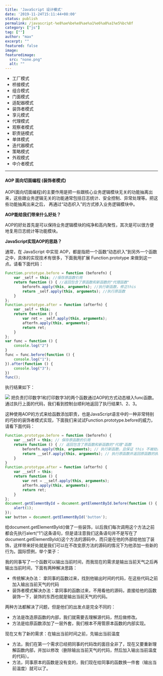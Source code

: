 ```yaml
---
title: 'JavaScript 设计模式'
date: '2019-11-24T15:11:44+08:00'
status: publish
permalink: /javascript-%e8%ae%be%e8%ae%a1%e6%a8%a1%e5%bc%8f
category: ["js"] 
tag: [""]
author: "max"
excerpt: ""
featured: false
image: 
featuredimage:
  src: "none.png"
  alt: ""
---
```


- 工厂模式
- 桥接模式
- 组合模式
- 门面模式
- 适配器模式
- 装饰者模式
- 享元模式
- 代理模式
- 观察者模式
- 职责链模式
- 单体模式
- 迭代器模式
- 策略模式
- 外观模式
- 中介者模式

- - - - - -

#### AOP 面向切面编程 (装饰者模式)

AOP(面向切面编程)的主要作用是把一些跟核心业务逻辑模块无关的功能抽离出来，这些跟业务逻辑无关的功能通常包括日志统计、安全控制、异常处理等。把这些功能抽离出来之后， 再通过“动态织入”的方式掺入业务逻辑模块中。

**AOP能给我们带来什么好处？**

AOP的好处首先是可以保持业务逻辑模块的纯净和高内聚性，其次是可以很方便地复用日志统计等功能模块。

**JavaScript实现AOP的思路？**

通常，在 JavaScript 中实现 AOP，都是指把一个函数“动态织入”到另外一个函数之中，具体的实现技术有很多，下面我用扩展 Function.prototype 来做到这一点。请看下面代码：

```js
Function.prototype.before = function (beforefn) {
    var _self = this; //保存原函数引用
    return function () { //返回包含了原函数和新函数的"代理函数"
        beforefn.apply(this, arguments); //执行新函数，修正this
        return _self.apply(this, arguments); //执行原函数
    }
};
Function.prototype.after = function (afterfn) {
    var _self = this;
    return function () {
        var ret = _self.apply(this, arguments);
        afterfn.apply(this, arguments);
        return ret;
    }
};
var func = function () {
    console.log("2")
}
func = func.before(function () {
    console.log("1");
}).after(function () {
    console.log("3");
})
func();
```

执行结果如下：

![](https://blog.imaxyoung.com/wp-content/uploads/2019/11/console1-1024x784.png)
把负责打印数字1和打印数字3的两个函数通过AOP的方式动态植入func函数。通过执行上面的代码，我们看到控制台顺利地返回了执行结果1、2、3。

这种使用AOP的方式来给函数添加职责，也是JavaScript语言中的一种非常特别的巧妙的装饰者模式实现，下面我们来试试Function.prototype.before的威力，请看下面代码：

```js
Function.prototype.before = function (beforefn) {
    var __self = this; // 保存原函数的引用
    return function () { // 返回包含了原函数和新函数的"代理"函数
        beforefn.apply(this, arguments); // 执行新函数，且保证 this 不被劫持，新函数接受的参数 // 也会被原封不动地传入原函数，新函数在原函数之前执行
        return __self.apply(this, arguments); // 执行原函数并返回原函数的执行结果， 2 // 并且保证 this 不被劫持
    }
}
Function.prototype.after = function (afterfn) {
    var __self = this;
    return function () {
        var ret = __self.apply(this, arguments);
        afterfn.apply(this, arguments);
        return ret;
    }
};
document.getElementById = document.getElementById.before(function () {
    alert(1);
});
var button = document.getElementById('button');
```

给document.getElementById()做了一些装饰，以后我们每次调用这个方法之前都会先执行alert(“1”)这条语句，但是请注意我们这条语句并不是写在了document.getElementById()这个方法的源码中，而只是在他的外部给他加了装饰，这样带来好处就是我们可以在不改变原方法的源码的情况下为他添加一些新的行为。国际惯例，举个栗子：

 我的同事写了一个函数可以输出当前时间，而我现在的需求是输出当前天气之后再输出当前时间，下面有两种解决思路：

- 传统解决办法： 拿同事的函数过来，找到他输出时间的代码，在这些代码之前加入输出当前天气的代码
- 装饰者模式解决办法：拿同事的函数过来，不用看他的源码，直接给他的函数装饰一下，装饰的东西也就是输出当前天气的代码。

两种方法都解决了问题，但是他们的出发点是完全不同的：

- 方法是改造原函数的内部，我们就需要去理解源代码，然后做修改。
- 方法是给原函数添加了一层外套，我们根本不用管原本函数的内部实现。

现在又有了新的需求：在输出当前时间之前，先输出当前温度

- 方法，我们在第一个需求已经把同事的代码改的面目全非了，现在又要重新理解函数内部，并加以修改（删除输出当前天气的代码，然后加入输出当前温度的代码）。
- 方法，同事原本的函数是没有变的，我们现在给同事的函数换一件套（输出当前温度）就可以了。